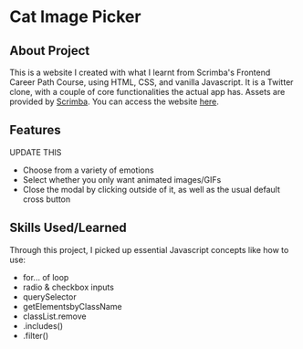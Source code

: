 # Cat Image Picker

## About Project

This is a website I created with what I learnt from Scrimba's Frontend Career Path Course, using HTML, CSS, and vanilla Javascript. It is a Twitter clone, with a couple of core functionalities the actual app has. Assets are provided by [Scrimba](https://scrimba.com/). You can access the website [here]([https://cat-image-picker.vercel.app/](https://twimba.vercel.app/)).

## Features
UPDATE THIS
- Choose from a variety of emotions
- Select whether you only want animated images/GIFs
- Close the modal by clicking outside of it, as well as the usual default cross button

## Skills Used/Learned

Through this project, I picked up essential Javascript concepts like how to use:
- for... of loop
- radio & checkbox inputs
- querySelector
- getElementsbyClassName
- classList.remove
- .includes()
- .filter()


